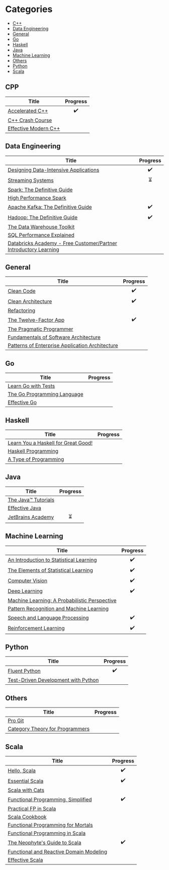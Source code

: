 # Categories

* [C++](#cpp)
* [Data Engineering](#data-engineering)
* [General](#general)
* [Go](#go)
* [Haskell](#haskell)
* [Java](#java)
* [Machine Learning](#machine-learning)
* [Others](#others)
* [Python](#python)
* [Scala](#scala)

## CPP

| Title                                                                                               | Progress           |
| --------------------------------------------------------------------------------------------------- | :----------------: |
| [Accelerated C++](https://www.amazon.com/Accelerated-C-Practical-Programming-Example/dp/020170353X) | :heavy_check_mark: |
| [C++ Crash Course](https://nostarch.com/cppcrashcourse)                                             |                    |
| [Effective Modern C++](https://www.oreilly.com/library/view/effective-modern-c/9781491908419)       |                    |

## Data Engineering

| Title                                                                                                              | Progress                 |
| ------------------------------------------------------------------------------------------------------------------ | :----------------------: |
| [Designing Data-Intensive Applications](https://dataintensive.net/)                                                | :heavy_check_mark:       |
| [Streaming Systems](http://streamingsystems.net/)                                                                  | :hourglass_flowing_sand: |                         |
| [Spark: The Definitive Guide](https://www.oreilly.com/library/view/spark-the-definitive/9781491912201/)            |                          |
| [High Performance Spark](https://www.oreilly.com/library/view/high-performance-spark/9781491943199/)               |                          |
| [Apache Kafka: The Definitive Guide](https://www.confluent.io/resources/kafka-the-definitive-guide/)               | :heavy_check_mark:       |
| [Hadoop: The Definitive Guide](https://www.oreilly.com/library/view/hadoop-the-definitive/9781491901687/)          | :heavy_check_mark:       |
| [The Data Warehouse Toolkit](https://www.amazon.com/Data-Warehouse-Toolkit-Definitive-Dimensional/dp/1118530802)   |                          |
| [SQL Performance Explained](https://use-the-index-luke.com/)                                                       |                          |
| [Databricks Academy - Free Customer/Partner Introductory Learning](https://academy.databricks.com)                 |                          |

## General

| Title                                                                                                                                          | Progress           |
| ---------------------------------------------------------------------------------------------------------------------------------------------- | :----------------: |
| [Clean Code](https://www.amazon.com/Clean-Code-Handbook-Software-Craftsmanship/dp/0132350882)                                                  | :heavy_check_mark: |
| [Clean Architecture](https://www.amazon.com/Clean-Architecture-Craftsmans-Software-Structure/dp/0134494164)                                    | :heavy_check_mark: |
| [Refactoring](https://www.amazon.com/Refactoring-Improving-Existing-Addison-Wesley-Signature-ebook/dp/B07LCM8RG2)                              |                    |
| [The Twelve-Factor App](https://12factor.net/)                                                                                                 | :heavy_check_mark: |
| [The Pragmatic Programmer](https://pragprog.com/book/tpp20/the-pragmatic-programmer-20th-anniversary-edition)                                  |                    | 
| [Fundamentals of Software Architecture](https://www.amazon.com/Fundamentals-Software-Architecture-Comprehensive-Characteristics/dp/1492043451) |                    | 
| [Patterns of Enterprise Application Architecture](https://www.amazon.com/Patterns-Enterprise-Application-Architecture-Martin/dp/0321127420)    |                    | 


## Go

| Title                                                               | Progress           |
| ------------------------------------------------------------------- | :----------------: |
| [Learn Go with Tests](https://quii.gitbook.io/learn-go-with-tests/) |                    |
| [The Go Programming Language](http://www.gopl.io/)                  |                    |
| [Effective Go](https://golang.org/doc/effective_go.html)            |                    |

## Haskell

| Title                                                               | Progress           |
| ------------------------------------------------------------------- | :----------------: |
| [Learn You a Haskell for Great Good!](http://learnyouahaskell.com/) |                    |
| [Haskell Programming](http://haskellbook.com/)                      |                    |
| [A Type of Programming](https://atypeofprogramming.com/)            |                    |

## Java

| Title                                                                                    | Progress                 |
| ---------------------------------------------------------------------------------------- | :----------------------: |
| [The Java™ Tutorials](https://docs.oracle.com/javase/tutorial/)                          |                          |
| [Effective Java](https://www.oreilly.com/library/view/effective-java-3rd/9780134686097/) |                          |
| [JetBrains Academy](https://www.jetbrains.com/academy/)                                  | :hourglass_flowing_sand: |

## Machine Learning

| Title                                                                                                                                                                                   | Progress           |
| --------------------------------------------------------------------------------------------------------------------------------------------------------------------------------------- | :----------------: |
| [An Introduction to Statistical Learning](http://faculty.marshall.usc.edu/gareth-james/ISL/)                                                                                            | :heavy_check_mark: |
| [The Elements of Statistical Learning](https://web.stanford.edu/~hastie/ElemStatLearn/)                                                                                                 | :heavy_check_mark: |
| [Computer Vision](http://szeliski.org/Book/drafts/SzeliskiBook_20100903_draft.pdf)                                                                                                      | :heavy_check_mark: |
| [Deep Learning](http://www.deeplearningbook.org/)                                                                                                                                       | :heavy_check_mark: |
| [Machine Learning: A Probabilistic Perspective](https://www.amazon.com/Machine-Learning-Probabilistic-Perspective-Computation/dp/0262018020)                                            |                    |
| [Pattern Recognition and Machine Learning](http://users.isr.ist.utl.pt/~wurmd/Livros/school/Bishop%20-%20Pattern%20Recognition%20And%20Machine%20Learning%20-%20Springer%20%202006.pdf) |                    |
| [Speech and Language Processing](https://web.stanford.edu/~jurafsky/slp3/)                                                                                                              | :heavy_check_mark: |
| [Reinforcement Learning](http://incompleteideas.net/book/the-book.html)                                                                                                                 | :heavy_check_mark: |

## Python

| Title                                                                      | Progress           |
| -------------------------------------------------------------------------- | :----------------: |
| [Fluent Python](http://shop.oreilly.com/product/0636920032519.do)          | :heavy_check_mark: |
| [Test-Driven Development with Python](https://www.obeythetestinggoat.com/) |                    |

## Others

| Title                                                                           | Progress           |
| ------------------------------------------------------------------------------- | :----------------: |
| [Pro Git](https://git-scm.com/book/en/v2)                                       |                    |
| [Category Theory for Programmers](https://github.com/hmemcpy/milewski-ctfp-pdf) |                    |

## Scala

| Title                                                                                                            | Progress           |
| ---------------------------------------------------------------------------------------------------------------- | :----------------: |
| [Hello, Scala](https://hello-scala.com/)                                                                         | :heavy_check_mark: |
| [Essential Scala](https://underscore.io/books/essential-scala/)                                                  | :heavy_check_mark: |
| [Scala with Cats](https://underscore.io/books/scala-with-cats/)                                                  |                    |
| [Functional Programming, Simplified](https://alvinalexander.com/scala/functional-programming-simplified-book)    | :heavy_check_mark: |
| [Practical FP in Scala](https://leanpub.com/pfp-scala)                                                           |                    |
| [Scala Cookbook](https://www.amazon.com/Scala-Cookbook-Object-Oriented-Functional-Programming/dp/1449339611)     |                    |
| [Functional Programming for Mortals](https://leanpub.com/fpmortals)                                              |                    |
| [Functional Programming in Scala](https://www.manning.com/books/functional-programming-in-scala)                 |                    |
| [The Neophyte's Guide to Scala](https://danielwestheide.com/books/the-neophytes-guide-to-scala/)                 | :heavy_check_mark: |
| [Functional and Reactive Domain Modeling](https://www.manning.com/books/functional-and-reactive-domain-modeling) |                    |
| [Effective Scala](http://twitter.github.io/effectivescala/)                                                      |                    |

